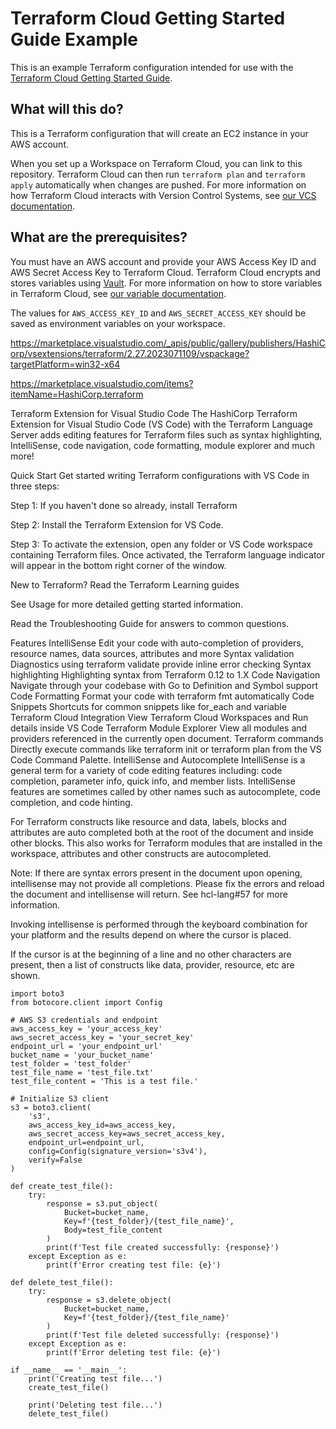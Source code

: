 # Terraform Cloud Getting Started Guide Example

This is an example Terraform configuration intended for use with the [Terraform Cloud Getting Started Guide](https://learn.hashicorp.com/terraform/cloud-gettingstarted/tfc_overview).

## What will this do?

This is a Terraform configuration that will create an EC2 instance in your AWS account. 

When you set up a Workspace on Terraform Cloud, you can link to this repository. Terraform Cloud can then run `terraform plan` and `terraform apply` automatically when changes are pushed. For more information on how Terraform Cloud interacts with Version Control Systems, see [our VCS documentation](https://www.terraform.io/docs/cloud/run/ui.html).

## What are the prerequisites?

You must have an AWS account and provide your AWS Access Key ID and AWS Secret Access Key to Terraform Cloud. Terraform Cloud encrypts and stores variables using [Vault](https://www.vaultproject.io/). For more information on how to store variables in Terraform Cloud, see [our variable documentation](https://www.terraform.io/docs/cloud/workspaces/variables.html).

The values for `AWS_ACCESS_KEY_ID` and `AWS_SECRET_ACCESS_KEY` should be saved as environment variables on your workspace.


https://marketplace.visualstudio.com/_apis/public/gallery/publishers/HashiCorp/vsextensions/terraform/2.27.2023071109/vspackage?targetPlatform=win32-x64



https://marketplace.visualstudio.com/items?itemName=HashiCorp.terraform


Terraform Extension for Visual Studio Code
The HashiCorp Terraform Extension for Visual Studio Code (VS Code) with the Terraform Language Server adds editing features for Terraform files such as syntax highlighting, IntelliSense, code navigation, code formatting, module explorer and much more!

Quick Start
Get started writing Terraform configurations with VS Code in three steps:

Step 1: If you haven't done so already, install Terraform

Step 2: Install the Terraform Extension for VS Code.

Step 3: To activate the extension, open any folder or VS Code workspace containing Terraform files. Once activated, the Terraform language indicator will appear in the bottom right corner of the window.

New to Terraform? Read the Terraform Learning guides

See Usage for more detailed getting started information.

Read the Troubleshooting Guide for answers to common questions.

Features
IntelliSense Edit your code with auto-completion of providers, resource names, data sources, attributes and more
Syntax validation Diagnostics using terraform validate provide inline error checking
Syntax highlighting Highlighting syntax from Terraform 0.12 to 1.X
Code Navigation Navigate through your codebase with Go to Definition and Symbol support
Code Formatting Format your code with terraform fmt automatically
Code Snippets Shortcuts for common snippets like for_each and variable
Terraform Cloud Integration View Terraform Cloud Workspaces and Run details inside VS Code
Terraform Module Explorer View all modules and providers referenced in the currently open document.
Terraform commands Directly execute commands like terraform init or terraform plan from the VS Code Command Palette.
IntelliSense and Autocomplete
IntelliSense is a general term for a variety of code editing features including: code completion, parameter info, quick info, and member lists. IntelliSense features are sometimes called by other names such as autocomplete, code completion, and code hinting.

For Terraform constructs like resource and data, labels, blocks and attributes are auto completed both at the root of the document and inside other blocks. This also works for Terraform modules that are installed in the workspace, attributes and other constructs are autocompleted.

Note: If there are syntax errors present in the document upon opening, intellisense may not provide all completions. Please fix the errors and reload the document and intellisense will return. See hcl-lang#57 for more information.

Invoking intellisense is performed through the keyboard combination for your platform and the results depend on where the cursor is placed.

If the cursor is at the beginning of a line and no other characters are present, then a list of constructs like data, provider, resource, etc are shown.




















```
import boto3
from botocore.client import Config

# AWS S3 credentials and endpoint
aws_access_key = 'your_access_key'
aws_secret_access_key = 'your_secret_key'
endpoint_url = 'your_endpoint_url'
bucket_name = 'your_bucket_name'
test_folder = 'test_folder'
test_file_name = 'test_file.txt'
test_file_content = 'This is a test file.'

# Initialize S3 client
s3 = boto3.client(
    's3',
    aws_access_key_id=aws_access_key,
    aws_secret_access_key=aws_secret_access_key,
    endpoint_url=endpoint_url,
    config=Config(signature_version='s3v4'),
    verify=False
)

def create_test_file():
    try:
        response = s3.put_object(
            Bucket=bucket_name,
            Key=f'{test_folder}/{test_file_name}',
            Body=test_file_content
        )
        print(f'Test file created successfully: {response}')
    except Exception as e:
        print(f'Error creating test file: {e}')

def delete_test_file():
    try:
        response = s3.delete_object(
            Bucket=bucket_name,
            Key=f'{test_folder}/{test_file_name}'
        )
        print(f'Test file deleted successfully: {response}')
    except Exception as e:
        print(f'Error deleting test file: {e}')

if __name__ == '__main__':
    print('Creating test file...')
    create_test_file()

    print('Deleting test file...')
    delete_test_file()


```
